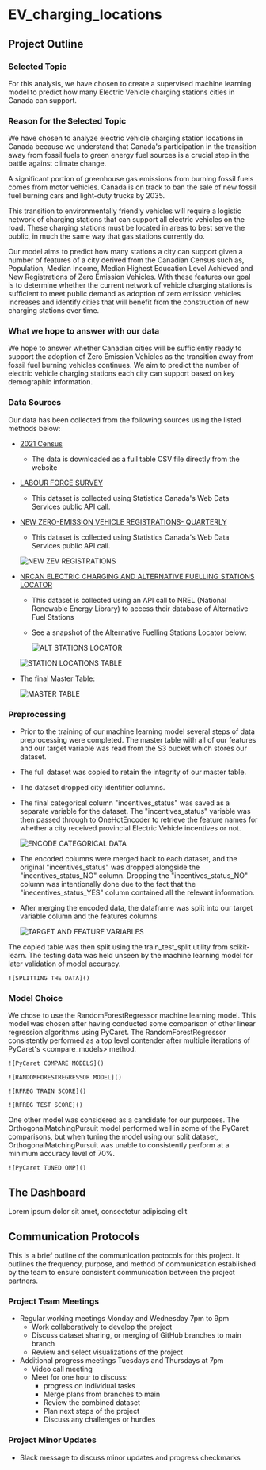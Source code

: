 # EV_charging_locations

## Project Outline

### Selected Topic
For this analysis, we have chosen to create a supervised machine learning model to predict how many Electric Vehicle charging stations cities in Canada can support.

### Reason for the Selected Topic
We have chosen to analyze electric vehicle charging station locations in Canada because we understand that Canada's participation in the transition away from fossil fuels to green energy fuel sources is a crucial step in the battle against climate change. 

A significant portion of greenhouse gas emissions from burning fossil fuels comes from motor vehicles. Canada is on track to ban the sale of new fossil fuel burning cars and light-duty trucks by 2035. 

This transition to environmentally friendly vehicles will require a logistic network of charging stations that can support all electric vehicles on the road. These charging stations must be located in areas to best serve the public, in much the same way that gas stations currently do.

Our model aims to predict how many stations a city can support given a number of features of a city derived from the Canadian Census such as, Population, Median Income, Median Highest Education Level Achieved and New Registrations of Zero Emission Vehicles. With these features our goal is to determine whether the current network of vehicle charging stations is sufficient to meet public demand as adoption of zero emission vehicles increases and identify cities that will benefit from the construction of new charging stations over time.

### What we hope to answer with our data
We hope to answer whether Canadian cities will be sufficiently ready to support the adoption of Zero Emission Vehicles as the transition away from fossil fuel burning vehicles continues. We aim to predict the number of electric vehicle charging stations each city can support based on key demographic information.

### Data Sources
Our data has been collected from the following sources using the listed methods below:
- [2021 Census](https://www12.statcan.gc.ca/census-recensement/2021/dp-pd/prof/details/download-telecharger.cfm?Lang=E)
    - The data is downloaded as a full table CSV file directly from the website
- [LABOUR FORCE SURVEY](https://www150.statcan.gc.ca/t1/tbl1/en/tv.action?pid=1410039101)
    - This dataset is collected using Statistics Canada's Web Data Services public API call.
- [NEW ZERO-EMISSION VEHICLE REGISTRATIONS- QUARTERLY](https://doi.org/10.25318/2010002501-eng)
    - This dataset is collected using Statistics Canada's Web Data Services public API call.

    ![NEW ZEV REGISTRATIONS]()


- [NRCAN ELECTRIC CHARGING AND ALTERNATIVE FUELLING STATIONS LOCATOR](https://developer.nrel.gov/docs/transportation/alt-fuel-stations-v1/)
    - This dataset is collected using an API call to NREL (National Renewable Energy Library) to access their database of Alternative Fuel Stations
    - See a snapshot of the Alternative Fuelling Stations Locator below:

        ![ALT STATIONS LOCATOR]()

    ![STATION LOCATIONS TABLE]()



- The final Master Table:

    ![MASTER TABLE]()

### Preprocessing
- Prior to the training of our machine learning model several steps of data preprocessing were completed. The master table with all of our features and our target variable was read from the S3 bucket which stores our dataset.

- The full dataset was copied to retain the integrity of our master table. 

- The dataset dropped city identifier columns.

- The final categorical column "incentives_status" was saved as a separate variable for the dataset. The "incentives_status" variable was then passed through to OneHotEncoder to retrieve the feature names for whether a city received provincial Electric Vehicle incentives or not.

    ![ENCODE CATEGORICAL DATA]()

- The encoded columns were merged back to each dataset, and the original "incentives_status" was dropped alongside the "incentives_status_NO" column. Dropping the "incentives_status_NO" column was intentionally done due to the fact that the "inecentives_status_YES" column contained all the relevant information.

- After merging the encoded data, the dataframe was split into our target variable column and the features columns

    ![TARGET AND FEATURE VARIABLES]()

The copied table was then split using the train_test_split utility from scikit-learn. The testing data was held unseen by the machine learning model for later validation of model accuracy.

    ![SPLITTING THE DATA]()

### Model Choice
We chose to use the RandomForestRegressor machine learning model. This model was chosen after having conducted some comparison of other linear regression algorithms using PyCaret. The RandomForestRegressor consistently performed as a top level contender after multiple iterations of PyCaret's <compare_models> method. 

    ![PyCaret COMPARE MODELS]()

    ![RANDOMFORESTREGRESSOR MODEL]()

    ![RFREG TRAIN SCORE]()

    ![RFREG TEST SCORE]()

One other model was considered as a candidate for our purposes. The OrthogonalMatchingPursuit model performed well in some of the PyCaret comparisons, but when tuning the model using our split dataset, OrthogonalMatchingPursuit was unable to consistently perform at a minimum accuracy level of 70%.

    ![PyCaret TUNED OMP]()


## The Dashboard
Lorem ipsum dolor sit amet, consectetur adipiscing elit 




## Communication Protocols
This is a brief outline of the communication protocols for this project. It outlines the frequency, purpose, and method of communication established by the team to ensure consistent communication between the project partners.
### Project Team Meetings
- Regular working meetings Monday and Wednesday 7pm to 9pm
    - Work collaboratively to develop the project
    - Discuss dataset sharing, or merging of GitHub branches to main branch
    - Review and select visualizations of the project
- Additional progress meetings Tuesdays and Thursdays at 7pm
    - Video call meeting
    - Meet for one hour to discuss:
        - progress on individual tasks
        - Merge plans from branches to main
        - Review the combined dataset
        - Plan next steps of the project
        - Discuss any challenges or hurdles

### Project Minor Updates
- Slack message to discuss minor updates and progress checkmarks
